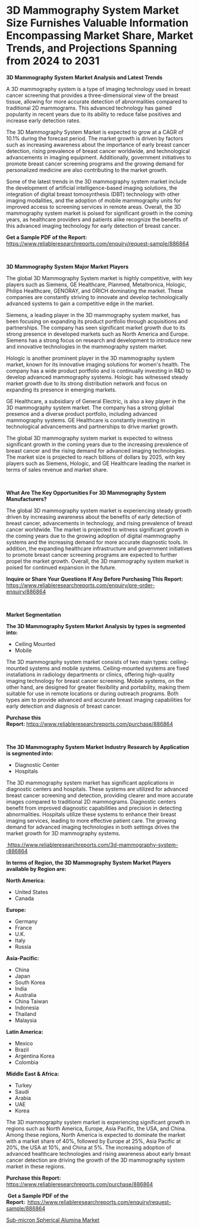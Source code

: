 <p><h1>3D Mammography System Market Size Furnishes Valuable Information Encompassing Market Share, Market Trends, and Projections Spanning from 2024 to 2031</h1></p><p><strong>3D Mammography System Market Analysis and Latest Trends</strong></p>
<p><p>A 3D mammography system is a type of imaging technology used in breast cancer screening that provides a three-dimensional view of the breast tissue, allowing for more accurate detection of abnormalities compared to traditional 2D mammograms. This advanced technology has gained popularity in recent years due to its ability to reduce false positives and increase early detection rates.</p><p>The 3D Mammography System Market is expected to grow at a CAGR of 10.1% during the forecast period. The market growth is driven by factors such as increasing awareness about the importance of early breast cancer detection, rising prevalence of breast cancer worldwide, and technological advancements in imaging equipment. Additionally, government initiatives to promote breast cancer screening programs and the growing demand for personalized medicine are also contributing to the market growth.</p><p>Some of the latest trends in the 3D mammography system market include the development of artificial intelligence-based imaging solutions, the integration of digital breast tomosynthesis (DBT) technology with other imaging modalities, and the adoption of mobile mammography units for improved access to screening services in remote areas. Overall, the 3D mammography system market is poised for significant growth in the coming years, as healthcare providers and patients alike recognize the benefits of this advanced imaging technology for early detection of breast cancer.</p></p>
<p><strong>Get a Sample PDF of the Report:&nbsp;</strong> <a href="https://www.reliableresearchreports.com/enquiry/request-sample/886864">https://www.reliableresearchreports.com/enquiry/request-sample/886864</a></p>
<p>&nbsp;</p>
<p><strong>3D Mammography System Major Market Players</strong></p>
<p><p>The global 3D Mammography System market is highly competitive, with key players such as Siemens, GE Healthcare, Planmed, Metaltronica, Hologic, Philips Healthcare, GENORAY, and ORICH dominating the market. These companies are constantly striving to innovate and develop technologically advanced systems to gain a competitive edge in the market.</p><p>Siemens, a leading player in the 3D mammography system market, has been focusing on expanding its product portfolio through acquisitions and partnerships. The company has seen significant market growth due to its strong presence in developed markets such as North America and Europe. Siemens has a strong focus on research and development to introduce new and innovative technologies in the mammography system market.</p><p>Hologic is another prominent player in the 3D mammography system market, known for its innovative imaging solutions for women's health. The company has a wide product portfolio and is continually investing in R&D to develop advanced mammography systems. Hologic has witnessed steady market growth due to its strong distribution network and focus on expanding its presence in emerging markets.</p><p>GE Healthcare, a subsidiary of General Electric, is also a key player in the 3D mammography system market. The company has a strong global presence and a diverse product portfolio, including advanced mammography systems. GE Healthcare is constantly investing in technological advancements and partnerships to drive market growth.</p><p>The global 3D mammography system market is expected to witness significant growth in the coming years due to the increasing prevalence of breast cancer and the rising demand for advanced imaging technologies. The market size is projected to reach billions of dollars by 2025, with key players such as Siemens, Hologic, and GE Healthcare leading the market in terms of sales revenue and market share.</p></p>
<p>&nbsp;</p>
<p><strong>What Are The Key Opportunities For 3D Mammography System Manufacturers?</strong></p>
<p><p>The global 3D mammography system market is experiencing steady growth driven by increasing awareness about the benefits of early detection of breast cancer, advancements in technology, and rising prevalence of breast cancer worldwide. The market is projected to witness significant growth in the coming years due to the growing adoption of digital mammography systems and the increasing demand for more accurate diagnostic tools. In addition, the expanding healthcare infrastructure and government initiatives to promote breast cancer screening programs are expected to further propel the market growth. Overall, the 3D mammography system market is poised for continued expansion in the future.</p></p>
<p><strong>Inquire or Share Your Questions If Any Before Purchasing This Report:</strong> <a href="https://www.reliableresearchreports.com/enquiry/pre-order-enquiry/886864">https://www.reliableresearchreports.com/enquiry/pre-order-enquiry/886864</a></p>
<p>&nbsp;</p>
<p><strong>Market Segmentation</strong></p>
<p><strong>The 3D Mammography System Market Analysis by types is segmented into:</strong></p>
<p><ul><li>Ceiling Mounted</li><li>Mobile</li></ul></p>
<p><p>The 3D mammography system market consists of two main types: ceiling-mounted systems and mobile systems. Ceiling-mounted systems are fixed installations in radiology departments or clinics, offering high-quality imaging technology for breast cancer screening. Mobile systems, on the other hand, are designed for greater flexibility and portability, making them suitable for use in remote locations or during outreach programs. Both types aim to provide advanced and accurate breast imaging capabilities for early detection and diagnosis of breast cancer.</p></p>
<p><strong>Purchase this Report:&nbsp;</strong><a href="https://www.reliableresearchreports.com/purchase/886864">https://www.reliableresearchreports.com/purchase/886864</a></p>
<p>&nbsp;</p>
<p><strong>The 3D Mammography System Market Industry Research by Application is segmented into:</strong></p>
<p><ul><li>Diagnostic Center</li><li>Hospitals</li></ul></p>
<p><p>The 3D mammography system market has significant applications in diagnostic centers and hospitals. These systems are utilized for advanced breast cancer screening and detection, providing clearer and more accurate images compared to traditional 2D mammograms. Diagnostic centers benefit from improved diagnostic capabilities and precision in detecting abnormalities. Hospitals utilize these systems to enhance their breast imaging services, leading to more effective patient care. The growing demand for advanced imaging technologies in both settings drives the market growth for 3D mammography systems.</p></p>
<p><a href="https://www.reliableresearchreports.com/3d-mammography-system-r886864">&nbsp;https://www.reliableresearchreports.com/3d-mammography-system-r886864</a></p>
<p><strong>In terms of Region, the 3D Mammography System Market Players available by Region are:</strong></p>
<p>
    <p> <strong> North America: </strong>
        <ul>
            <li>United States</li>
            <li>Canada</li>
        </ul>
        </p> 
    <p> <strong> Europe: </strong>
        <ul>
            <li>Germany</li>
            <li>France</li>
            <li>U.K.</li>
            <li>Italy</li>
            <li>Russia</li>
        </ul>
        </p> 
    <p> <strong> Asia-Pacific: </strong>
        <ul>
            <li>China</li>
            <li>Japan</li>
            <li>South Korea</li>
            <li>India</li>
            <li>Australia</li>
            <li>China Taiwan</li>
            <li>Indonesia</li>
            <li>Thailand</li>
            <li>Malaysia</li>
        </ul>
        </p> 
    <p> <strong> Latin America: </strong>
        <ul>
            <li>Mexico</li>
            <li>Brazil</li>
            <li>Argentina Korea</li>
            <li>Colombia</li>
        </ul>
        </p> 
    <p> <strong> Middle East & Africa: </strong>
        <ul>
            <li>Turkey</li>
            <li>Saudi</li>
            <li>Arabia</li>
            <li>UAE</li>
            <li>Korea</li>
        </ul>
    </p>
    </p>
<p><p>The 3D mammography system market is experiencing significant growth in regions such as North America, Europe, Asia Pacific, the USA, and China. Among these regions, North America is expected to dominate the market with a market share of 40%, followed by Europe at 25%, Asia Pacific at 20%, the USA at 10%, and China at 5%. The increasing adoption of advanced healthcare technologies and rising awareness about early breast cancer detection are driving the growth of the 3D mammography system market in these regions.</p></p>
<p><strong>Purchase this Report: </strong><a href="https://www.reliableresearchreports.com/purchase/886864">https://www.reliableresearchreports.com/purchase/886864</a></p>
<p>&nbsp;<strong>Get a Sample PDF of the Report:&nbsp;&nbsp;</strong><a href="https://www.reliableresearchreports.com/enquiry/request-sample/886864">https://www.reliableresearchreports.com/enquiry/request-sample/886864</a></p>
<p><strong></strong></p>
<p><p><a href="https://sudsy-motorcycle-bbc.notion.site/Sub-micron-Spherical-Alumina-Market-Outlook-Industry-Overview-and-Forecast-2024-to-2031-4508e40c20594be8b71f9f8a192e9b2e">Sub-micron Spherical Alumina Market</a></p></p>